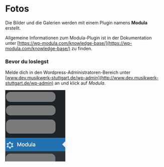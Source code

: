 # Fotos

Die Bilder und die Galerien werden mit einem Plugin namens **Modula** erstellt.

Allgemeine Informationen zum Modula-Plugin ist in der Dokumentation unter [https://wp-modula.com/knowledge-base/](https://wp-modula.com/knowledge-base/) zu finden.

### Bevor du loslegst

Melde dich in den Wordpress-Administratoren-Bereich unter [www.dev.musikwerk-stuttgart.de/wp-admin](http://www.dev.musikwerk-stuttgart.de/wp-admin) an und klick auf *Modula*.

![Modula-Eintrag im Menü](../../img/modula/Modula_Menu.png)